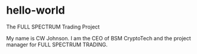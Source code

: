 # hello-world
The FULL SPECTRUM Trading Project

My name is CW Johnson. I am the CEO of BSM CryptoTech and the project manager for FULL SPECTRUM TRADING.
